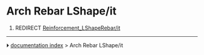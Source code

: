 # Arch Rebar LShape/it
1.  REDIRECT [Reinforcement_LShapeRebar/it](Reinforcement_LShapeRebar/it.md)



---
⏵ [documentation index](../README.md) > Arch Rebar LShape/it
